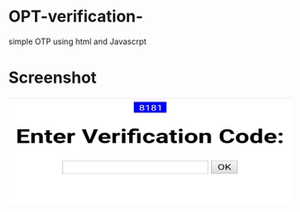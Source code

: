 # OPT-verification-
simple OTP using html and Javascrpt
# Screenshot 
<img src="otp.jpg" width="720" height="190"><br>

